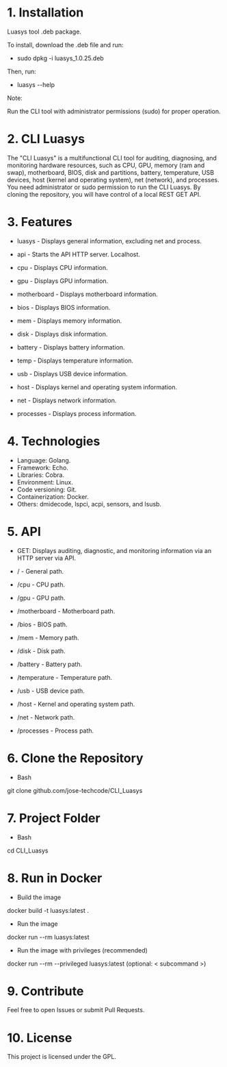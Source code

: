 # 1. Installation

Luasys tool .deb package.

To install, download the .deb file and run:

- sudo dpkg -i luasys_1.0.25.deb

Then, run:

- luasys --help

Note:

Run the CLI tool with administrator permissions (sudo) for proper operation.

# 2. CLI Luasys

The "CLI Luasys" is a multifunctional CLI tool for auditing, diagnosing, and monitoring hardware resources, such as CPU, GPU, memory (ram and swap), motherboard, BIOS, disk and partitions, battery, temperature, USB devices, host (kernel and operating system), net (network), and processes. You need administrator or sudo permission to run the CLI Luasys. By cloning the repository, you will have control of a local REST GET API.

# 3. Features

- luasys - Displays general information, excluding net and process.

- api - Starts the API HTTP server. Localhost.

- cpu - Displays CPU information.

- gpu - Displays GPU information.

- motherboard - Displays motherboard information.

- bios - Displays BIOS information.

- mem - Displays memory information.

- disk - Displays disk information.

- battery - Displays battery information.

- temp - Displays temperature information.

- usb - Displays USB device information.

- host - Displays kernel and operating system information.

- net - Displays network information.

- processes - Displays process information.

# 4. Technologies

- Language: Golang.
- Framework: Echo.
- Libraries: Cobra.
- Environment: Linux. 
- Code versioning: Git.
- Containerization: Docker.
- Others: dmidecode, lspci, acpi, sensors, and lsusb.

# 5. API

- GET: Displays auditing, diagnostic, and monitoring information via an HTTP server via API.

- / - General path.

- /cpu - CPU path.

- /gpu - GPU path.

- /motherboard - Motherboard path.

- /bios - BIOS path.

- /mem - Memory path.

- /disk - Disk path.

- /battery - Battery path.

- /temperature - Temperature path.

- /usb - USB device path.

- /host - Kernel and operating system path.

- /net - Network path.

- /processes - Process path.

# 6. Clone the Repository

- Bash

git clone github.com/jose-techcode/CLI_Luasys

# 7. Project Folder

- Bash

cd CLI_Luasys

# 8. Run in Docker

- Build the image

docker build -t luasys:latest .

- Run the image

docker run --rm luasys:latest

- Run the image with privileges (recommended)

docker run --rm --privileged luasys:latest (optional: < subcommand >)

# 9. Contribute

Feel free to open Issues or submit Pull Requests.

# 10. License

This project is licensed under the GPL.